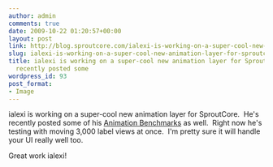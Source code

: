 ```yaml
---
author: admin
comments: true
date: 2009-10-22 01:20:57+00:00
layout: post
link: http://blog.sproutcore.com/ialexi-is-working-on-a-super-cool-new-animation-layer-for-sproutcore-hes-recently-posted-some-of-hisanimation-benchmarks-as-well-right-now-hes-testing-with-moving-3000-label-views-at-once-im-pretty-su/
slug: ialexi-is-working-on-a-super-cool-new-animation-layer-for-sproutcore-hes-recently-posted-some-of-hisanimation-benchmarks-as-well-right-now-hes-testing-with-moving-3000-label-views-at-once-im-pretty-su
title: ialexi is working on a super-cool new animation layer for SproutCore.  He's
  recently posted some
wordpress_id: 93
post_format:
- Image
---
```


ialexi is working on a super-cool new animation layer for SproutCore.  He's recently posted some of his [Animation Benchmarks](http://create.tpsitulsa.com/blog/2009/10/21/javascript-animation-benchmarks/) as well.  Right now he's testing with moving 3,000 label views at once.  I'm pretty sure it will handle your UI really well too.




Great work ialexi!
